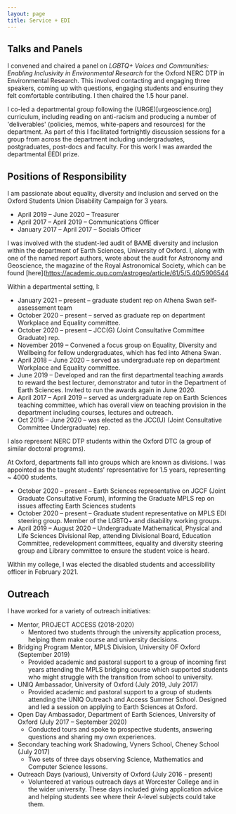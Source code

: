 ```yaml
---
layout: page
title: Service + EDI
---
```

## Talks and Panels
I convened and chaired a panel on _LGBTQ+ Voices and Communities: Enabling Inclusivity in Environmental Research_ for the Oxford NERC DTP in Environmental Research. This involved contacting and engaging three speakers, coming up with questions, engaging students and ensuring they felt comfortable contributing. I then chaired the 1.5 hour panel. 

I co-led a departmental group following the (URGE)[urgeoscience.org] curriculum, including reading on anti-racism and producing a number of 'deliverables' (policies, memos, white-papers and resources) for the department. As part of this I facilitated fortnightly discussion sessions for a group from across the department including undergraduates, postgraduates, post-docs and faculty. For this work I was awarded the departmental EEDI prize. 

## Positions of Responsibility
I am passionate about equality, diversity and inclusion and served on the Oxford Students Union Disability Campaign for 3 years.
+ April 2019 – June 2020 – Treasurer 
+	April 2017 – April 2019 – Communications Officer 
+ January 2017 – April 2017 – Socials Officer

I was involved with the student-led audit of BAME diversity and inclusion within the department of Earth Sciences, University of Oxford. I, along with one of the named report authors, wrote about the audit for Astronomy and Geoscience, the magazine of the Royal Astronomical Society, which can be found [here](https://academic.oup.com/astrogeo/article/61/5/5.40/5906544

Within a departmental setting, I:
+	January 2021 – present – graduate student rep on Athena Swan self-assessement team
+	October 2020 – present – served as graduate rep on department Workplace and Equality committee. 
+	October 2020 – present – JCC(G) (Joint Consultative Committee Graduate) rep.
+	November 2019 – Convened a focus group on Equality, Diversity and Wellbeing for fellow undergraduates, which has fed into Athena Swan.
+	April 2018 – June 2020 – served as undergraduate rep on department Workplace and Equality committee. 
+	June 2019 – Developed and ran the first departmental teaching awards to reward the best lecturer, demonstrator and tutor in the Department of Earth Sciences. Invited to run the awards again in June 2020.  
+ April 2017 – April 2019 – served as undergraduate rep on Earth Sciences teaching committee, which has overall view on teaching provision in the department including courses, lectures and outreach.
+ Oct 2016 – June 2020 – was elected as the JCC(U) (Joint Consultative Committee Undergraduate) rep.

I also represent NERC DTP students within the Oxford DTC (a group of similar doctoral programs). 

At Oxford, departments fall into groups which are known as divisions. I was appointed as the taught students' representative for 1.5 years, representing ~ 4000 students.
+ October 2020 – present – Earth Sciences representative on JGCF (Joint Graduate Consultative Forum), informing the Graduate MPLS rep on issues affecting Earth Sciences students
+ October 2020 – present – Graduate student representative on MPLS EDI steering group. Member of the LGBTQ+ and disability working groups. 
+ April 2019 – August 2020 – Undergraduate Mathematical, Physical and Life Sciences Divisional Rep, attending Divisional Board, Education Committee, redevelopment committees, equality and diversity steering group and Library committee to ensure the student voice is heard. 

Within my college, I was elected the disabled students and accessibility officer in February 2021.

## Outreach
I have worked for a variety of outreach initiatives:
* Mentor, PROJECT ACCESS (2018-2020)
  * Mentored two students through the university application process, helping them make course and university decisions. 
* Bridging Program Mentor, MPLS Division, University OF Oxford (September 2019)
  * Provided academic and pastoral support to a group of incoming first years attending the MPLS bridging course which supported students who might struggle with the transition from school to university.
* UNIQ Ambassador, University of Oxford (July 2019, July 2017)
  * Provided academic and pastoral support to a group of students attending the UNIQ Outreach and Access Summer School. Designed and led a session on applying to Earth Sciences at Oxford.
* Open Day Ambassador, Department of Earth Sciences, University of Oxford (July 2017 – September 2020)
  * Conducted tours and spoke to prospective students, answering questions and sharing my own experiences.
* Secondary teaching work Shadowing, Vyners School, Cheney School (July 2017)
  * Two sets of three days observing Science, Mathematics and Computer Science lessons.
* Outreach Days (various), University of Oxford (July 2016 - present)
  * Volunteered at various outreach days at Worcester College and in the wider university. These days included giving application advice and helping students see where their A-level subjects could take them.


